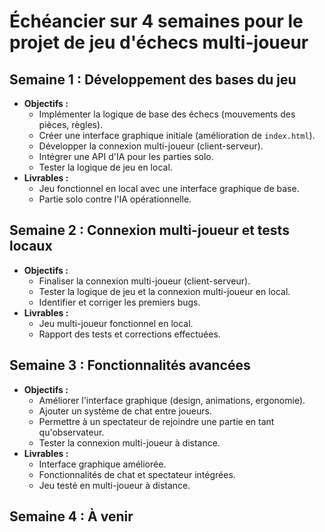 # Échéancier sur 4 semaines pour le projet de jeu d'échecs multi-joueur

## Semaine 1 : Développement des bases du jeu
- **Objectifs :**
    - Implémenter la logique de base des échecs (mouvements des pièces, règles).
    - Créer une interface graphique initiale (amélioration de `index.html`).
    - Développer la connexion multi-joueur (client-serveur).
    - Intégrer une API d'IA pour les parties solo.
    - Tester la logique de jeu en local.
- **Livrables :**
    - Jeu fonctionnel en local avec une interface graphique de base.
    - Partie solo contre l'IA opérationnelle.

## Semaine 2 : Connexion multi-joueur et tests locaux
- **Objectifs :**
    - Finaliser la connexion multi-joueur (client-serveur).
    - Tester la logique de jeu et la connexion multi-joueur en local.
    - Identifier et corriger les premiers bugs.
- **Livrables :**
    - Jeu multi-joueur fonctionnel en local.
    - Rapport des tests et corrections effectuées.

## Semaine 3 : Fonctionnalités avancées
- **Objectifs :**
    - Améliorer l'interface graphique (design, animations, ergonomie).
    - Ajouter un système de chat entre joueurs.
    - Permettre à un spectateur de rejoindre une partie en tant qu'observateur.
    - Tester la connexion multi-joueur à distance.
- **Livrables :**
    - Interface graphique améliorée.
    - Fonctionnalités de chat et spectateur intégrées.
    - Jeu testé en multi-joueur à distance.

## Semaine 4 : À venir